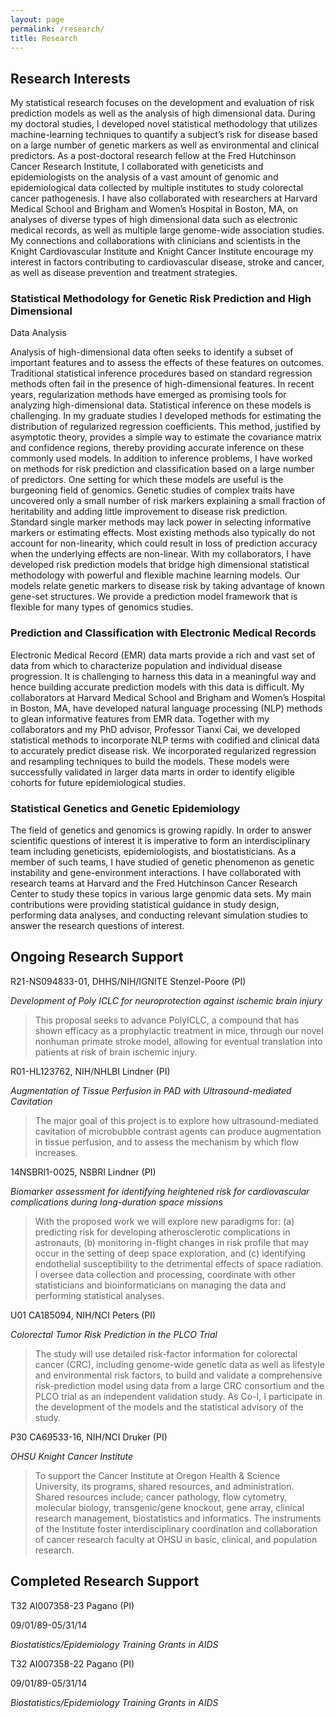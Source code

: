 ```yaml
---
layout: page
permalink: /research/
title: Research
---
```




## Research Interests

My statistical research focuses on the development and evaluation of 
risk prediction models as well as the
analysis of high dimensional data. During my doctoral studies, I
developed novel statistical methodology that utilizes machine-learning
techniques to quantify a subject’s risk for disease based on a large
number of genetic markers as well as environmental and clinical
predictors. As a post-doctoral research fellow at the Fred Hutchinson
Cancer Research Institute, I collaborated with geneticists and
epidemiologists on the analysis of a vast amount of genomic and
epidemiological data collected by multiple institutes to study
colorectal cancer pathogenesis. I have also collaborated with
researchers at Harvard Medical School and Brigham and Women’s Hospital
in Boston, MA, on analyses of diverse types of high dimensional data
such as electronic medical records, as well as multiple large
genome-wide association studies. My connections and
collaborations with clinicians and scientists in the Knight
Cardiovascular Institute and Knight Cancer Institute
encourage my interest in factors contributing
to cardiovascular disease, stroke and cancer, as well as disease prevention and
treatment strategies.

### Statistical Methodology for Genetic Risk Prediction and High Dimensional
Data Analysis

Analysis of high-dimensional data often seeks to identify
a subset of important features and to assess the effects of these
features on outcomes. Traditional statistical inference procedures based
on standard regression methods often fail in the presence of
high-dimensional features. In recent years, regularization methods have
emerged as promising tools for analyzing high-dimensional data.
Statistical inference on these models is challenging. In my graduate
studies I developed methods for estimating the distribution of
regularized regression coefficients. This method, justified by
asymptotic theory, provides a simple way to estimate the covariance
matrix and confidence regions, thereby providing accurate inference on
these commonly used models. In addition to inference problems, I have
worked on methods for risk prediction and classification based on a
large number of predictors. One setting for which these models are
useful is the burgeoning field of genomics. Genetic studies of complex
traits have uncovered only a small number of risk markers explaining a
small fraction of heritability and adding little improvement to disease
risk prediction. Standard single marker methods may lack power in
selecting informative markers or estimating effects. Most existing
methods also typically do not account for non-linearity, which could
result in loss of prediction accuracy when the underlying effects are
non-linear. With my collaborators, I have developed risk prediction
models that bridge high dimensional statistical methodology with
powerful and flexible machine learning models. Our models relate genetic
markers to disease risk by taking advantage of known gene-set
structures. We provide a prediction model framework that is flexible for
many types of genomics studies.

### Prediction and Classification with Electronic Medical Records

Electronic Medical Record (EMR) data marts provide a rich and vast set
of data from which to characterize population and individual disease
progression. It is challenging to harness this data in a meaningful way
and hence building accurate prediction models with this data is
difficult. My collaborators at Harvard Medical School and Brigham and
Women’s Hospital in Boston, MA, have developed natural language
processing (NLP) methods to glean informative features from EMR data.
Together with my collaborators and my PhD advisor, Professor Tianxi Cai,
we developed statistical methods to incorporate NLP terms with codified
and clinical data to accurately predict disease risk. We incorporated
regularized regression and resampling techniques to build the models.
These models were successfully validated in larger data marts in order
to identify eligible cohorts for future epidemiological studies.

###	Statistical Genetics and Genetic Epidemiology

The field of genetics and genomics is growing rapidly. In order to
answer scientific questions of interest it is imperative to form an
interdisciplinary team including geneticists, epidemiologists, and
biostatisticians. As a member of such teams, I have studied of genetic
phenomenon as genetic instability and gene-environment interactions. I
have collaborated with research teams at Harvard and the Fred Hutchinson
Cancer Research Center to study these topics in various large genomic
data sets. My main contributions were providing statistical guidance in
study design, performing data analyses, and conducting relevant
simulation studies to answer the research questions of interest.


## Ongoing Research Support

R21-NS094833-01, DHHS/NIH/IGNITE Stenzel-Poore (PI)

*Development of Poly ICLC for neuroprotection against ischemic brain
injury*

>This proposal seeks to advance PolyICLC, a compound that has shown
efficacy as a prophylactic treatment in mice, through our novel nonhuman
primate stroke model, allowing for eventual translation into patients at
risk of brain ischemic injury.


R01-HL123762, NIH/NHLBI Lindner (PI) 

*Augmentation of Tissue Perfusion in PAD with Ultrasound-mediated
Cavitation*

> The major goal of this project is to explore how ultrasound-mediated
cavitation of microbubble contrast agents can produce augmentation in
tissue perfusion, and to assess the mechanism by which flow increases.


14NSBRI1-0025, NSBRI Lindner (PI) 

*Biomarker assessment for identifying heightened risk for cardiovascular
complications during long-duration space missions*

>With the proposed work we will explore new paradigms for: (a) predicting
risk for developing atherosclerotic complications in astronauts, (b)
monitoring in-flight changes in risk profile that may occur in the
setting of deep space exploration, and (c) identifying endothelial
susceptibility to the detrimental effects of space radiation. I oversee
data collection and processing, coordinate with other statisticians and
bioinformaticians on managing the data and performing statistical
analyses.


U01 CA185094, NIH/NCI Peters (PI) 

*Colorectal Tumor Risk Prediction in the PLCO Trial*

>The study will use detailed risk-factor information for colorectal
cancer (CRC), including genome-wide genetic data as well as lifestyle
and environmental risk factors, to build and validate a comprehensive
risk-prediction model using data from a large CRC consortium and the
PLCO trial as an independent validation study. As Co-I, I participate in
the development of the models and the statistical advisory of the study.


P30 CA69533-16, NIH/NCI Druker (PI) 

*OHSU Knight Cancer Institute*

>To support the Cancer Institute at Oregon Health & Science University,
its programs, shared resources, and administration. Shared resources
include; cancer pathology, flow cytometry, molecular biology,
transgenic/gene knockout, gene array, clinical research management,
biostatistics and informatics. The instruments of the Institute foster
interdisciplinary coordination and collaboration of cancer research
faculty at OHSU in basic, clinical, and population research.

## Completed Research Support

T32 AI007358-23 Pagano (PI) 

09/01/89-05/31/14

*Biostatistics/Epidemiology Training Grants in AIDS*

T32 AI007358-22 Pagano (PI) 

09/01/89-05/31/14

*Biostatistics/Epidemiology Training Grants in AIDS*
